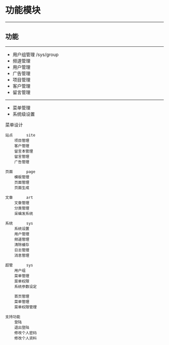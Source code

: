 # 功能模块
---






## 功能

---

- 用户组管理             /sys/group
- 频道管理
- 用户管理
- 广告管理
- 项目管理
- 客户管理
- 留言管理

---

- 菜单管理
- 系统级设置

菜单设计
~~~
站点      site
    项目管理
    客户管理
    留言本管理
    留言管理
    广告管理

页面      page
    模板管理
    页面管理
    页面生成

文章      art
    文章管理
    分类管理
    采编发系统

系统      sys
    系统设置
    用户管理
    频道管理
    清除缓存
    日志管理
    消息管理

超管      sys
    用户组
    菜单管理
    菜单权限
    系统参数设定
    
    首页管理
    菜单管理
    菜单权限管理
    
支持功能
    登陆
    退出登陆
    修改个人密码
    修改个人资料

~~~




